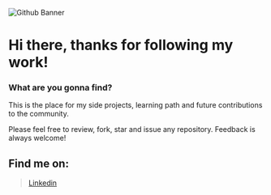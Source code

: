  
 ![Github Banner](https://github.com/Chihabhk/Chihabhk/assets/107477676/87aff23e-b6a3-4e49-a3f9-196cb0eaeb19)


 # Hi there, thanks for following my work!
 
### What are you gonna find?
This is the place for my side projects, learning path and future contributions to the community. 

Please feel free to review, fork, star and issue any repository. Feedback is always welcome!

## Find me on:
> [Linkedin](https://www.linkedin.com/in/chihabhk/)


